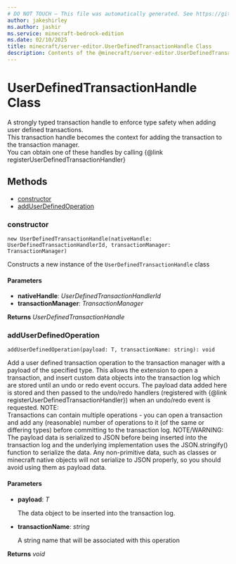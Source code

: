```yaml
---
# DO NOT TOUCH — This file was automatically generated. See https://github.com/mojang/minecraftapidocsgenerator to modify descriptions, examples, etc.
author: jakeshirley
ms.author: jashir
ms.service: minecraft-bedrock-edition
ms.date: 02/10/2025
title: minecraft/server-editor.UserDefinedTransactionHandle Class
description: Contents of the @minecraft/server-editor.UserDefinedTransactionHandle class.
---
```

# UserDefinedTransactionHandle Class

A strongly typed transaction handle to enforce type safety when adding user defined transactions.<br> This transaction handle becomes the context for adding the transaction to the transaction manager.<br> You can obtain one of these handles by calling {@link registerUserDefinedTransactionHandler}

## Methods
- [constructor](#(constructor))
- [addUserDefinedOperation](#adduserdefinedoperation)

### **constructor**
`
new UserDefinedTransactionHandle(nativeHandle: UserDefinedTransactionHandlerId, transactionManager: TransactionManager)
`

Constructs a new instance of the `UserDefinedTransactionHandle` class

#### **Parameters**
- **nativeHandle**: *UserDefinedTransactionHandlerId*
- **transactionManager**: *TransactionManager*

**Returns** *UserDefinedTransactionHandle*

### **addUserDefinedOperation**
`
addUserDefinedOperation(payload: T, transactionName: string): void
`

Add a user defined transaction operation to the transaction manager with a payload of the specified type. This allows the extension to open a transaction, and insert custom data objects into the transaction log which are stored until an undo or redo event occurs. The payload data added here is stored and then passed to the undo/redo handlers (registered with {@link registerUserDefinedTransactionHandler}) when an undo/redo event is requested. NOTE:<br> Transactions can contain multiple operations - you can open a transaction and add any (reasonable) number of operations to it (of the same or differing types) before committing to the transaction log. NOTE/WARNING:<br> The payload data is serialized to JSON before being inserted into the transaction log and the underlying implementation uses the JSON.stringify() function to serialize the data. Any non-primitive data, such as classes or minecraft native objects will not serialize to JSON properly, so you should avoid using them as payload data.

#### **Parameters**
- **payload**: *T*
  
  The data object to be inserted into the transaction log.
- **transactionName**: *string*
  
  A string name that will be associated with this operation

**Returns** *void*
